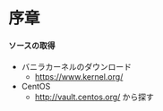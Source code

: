 
# 序章

#### ソースの取得

 * バニラカーネルのダウンロード
   * https://www.kernel.org/
 * CentOS
   * http://vault.centos.org/ から探す
